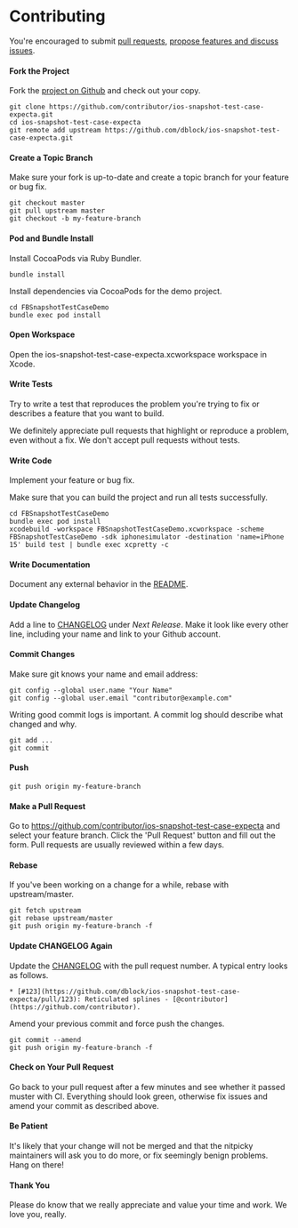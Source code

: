 Contributing
============

You're encouraged to submit [pull requests](https://github.com/dblock/ios-snapshot-test-case-expecta/pulls), [propose features and discuss issues](https://github.com/dblock/ios-snapshot-test-case-expecta/issues).

#### Fork the Project

Fork the [project on Github](https://github.com/dblock/ios-snapshot-test-case-expecta) and check out your copy.

```
git clone https://github.com/contributor/ios-snapshot-test-case-expecta.git
cd ios-snapshot-test-case-expecta
git remote add upstream https://github.com/dblock/ios-snapshot-test-case-expecta.git
```

#### Create a Topic Branch

Make sure your fork is up-to-date and create a topic branch for your feature or bug fix.

```
git checkout master
git pull upstream master
git checkout -b my-feature-branch
```

#### Pod and Bundle Install

Install CocoaPods via Ruby Bundler.

```
bundle install
```

Install dependencies via CocoaPods for the demo project.

```
cd FBSnapshotTestCaseDemo
bundle exec pod install
```

#### Open Workspace

Open the ios-snapshot-test-case-expecta.xcworkspace workspace in Xcode.

#### Write Tests

Try to write a test that reproduces the problem you're trying to fix or describes a feature that you want to build.

We definitely appreciate pull requests that highlight or reproduce a problem, even without a fix. We don't accept pull requests without tests.

#### Write Code

Implement your feature or bug fix.

Make sure that you can build the project and run all tests successfully.

```
cd FBSnapshotTestCaseDemo
bundle exec pod install
xcodebuild -workspace FBSnapshotTestCaseDemo.xcworkspace -scheme FBSnapshotTestCaseDemo -sdk iphonesimulator -destination 'name=iPhone 15' build test | bundle exec xcpretty -c
```

#### Write Documentation

Document any external behavior in the [README](README.md).

#### Update Changelog

Add a line to [CHANGELOG](CHANGELOG.md) under *Next Release*. Make it look like every other line, including your name and link to your Github account.

#### Commit Changes

Make sure git knows your name and email address:

```
git config --global user.name "Your Name"
git config --global user.email "contributor@example.com"
```

Writing good commit logs is important. A commit log should describe what changed and why.

```
git add ...
git commit
```

#### Push

```
git push origin my-feature-branch
```

#### Make a Pull Request

Go to https://github.com/contributor/ios-snapshot-test-case-expecta and select your feature branch. Click the 'Pull Request' button and fill out the form. Pull requests are usually reviewed within a few days.

#### Rebase

If you've been working on a change for a while, rebase with upstream/master.

```
git fetch upstream
git rebase upstream/master
git push origin my-feature-branch -f
```

#### Update CHANGELOG Again

Update the [CHANGELOG](CHANGELOG.md) with the pull request number. A typical entry looks as follows.

```
* [#123](https://github.com/dblock/ios-snapshot-test-case-expecta/pull/123): Reticulated splines - [@contributor](https://github.com/contributor).
```

Amend your previous commit and force push the changes.

```
git commit --amend
git push origin my-feature-branch -f
```

#### Check on Your Pull Request

Go back to your pull request after a few minutes and see whether it passed muster with CI. Everything should look green, otherwise fix issues and amend your commit as described above.

#### Be Patient

It's likely that your change will not be merged and that the nitpicky maintainers will ask you to do more, or fix seemingly benign problems. Hang on there!

#### Thank You

Please do know that we really appreciate and value your time and work. We love you, really.
